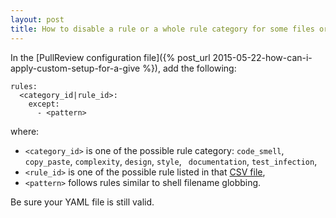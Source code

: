 ```yaml
---
layout: post
title: How to disable a rule or a whole rule category for some files or directories?
---
```


In the [PullReview configuration file]({% post_url 2015-05-22-how-can-i-apply-custom-setup-for-a-give %}),
add the following:

```
rules:
  <category_id|rule_id>:
    except:
      - <pattern>
```

where:

* `<category_id>` is one of the possible rule category: `code_smell`,
  `copy_paste`, `complexity`, `design`, `style`, ` documentation`,
  `test_infection`,
* `<rule_id>` is one of the possible rule listed in that
  [CSV file](/assets/pullreview_public_id_of_rules.csv),
* `<pattern>` follows rules similar to shell filename globbing.

Be sure your YAML file is still valid.
